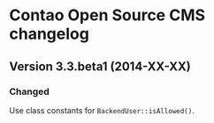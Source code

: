 Contao Open Source CMS changelog
================================

Version 3.3.beta1 (2014-XX-XX)
------------------------------

### Changed
Use class constants for `BackendUser::isAllowed()`.
